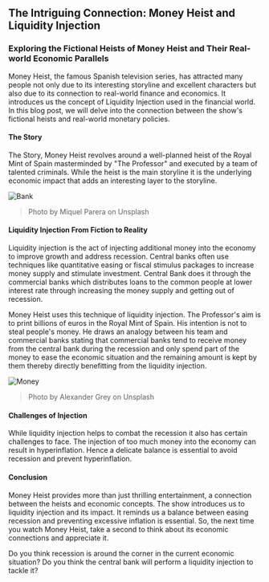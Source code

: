## The Intriguing Connection: Money Heist and Liquidity Injection
### Exploring the Fictional Heists of Money Heist and Their Real-world Economic Parallels

Money Heist, the famous Spanish television series, has attracted many people not only due to its interesting storyline and excellent characters but also due to its connection to real-world finance and economics. It introduces us the concept of Liquidity Injection used in the financial world. In this blog post, we will delve into the connection between the show's fictional heists and real-world monetary policies.

#### The Story
The Story, Money Heist revolves around a well-planned heist of the Royal Mint of Spain masterminded by "The Professor" and executed by a team of talented criminals. While the heist is the main storyline it is the underlying economic impact that adds an interesting layer to the storyline.

![Bank](https://images.unsplash.com/photo-1607944024060-0450380ddd33)
> Photo by Miquel Parera on Unsplash

#### Liquidity Injection From Fiction to Reality
Liquidity injection is the act of injecting additional money into the economy to improve growth and address recession. Central banks often use techniques like quantitative easing or fiscal stimulus packages to increase money supply and stimulate investment. Central Bank does it through the commercial banks which distributes loans to the common people at lower interest rate through increasing the money supply and getting out of recession.

Money Heist uses this technique of liquidity injection. The Professor's aim is to print billions of euros in the Royal Mint of Spain. His intention is not to steal people's money. He draws an analogy between his team and commercial banks stating that commercial banks tend to receive money from the central bank during the recession and only spend part of the money to ease the economic situation and the remaining amount is kept by them thereby directly benefitting from the liquidity injection.

![Money](https://images.unsplash.com/photo-1526304640581-d334cdbbf45e?ixlib=rb-4.0.3&ixid=M3wxMjA3fDB8MHxwaG90by1wYWdlfHx8fGVufDB8fHx8fA%3D%3D&auto=format&fit=crop&w=2070&q=80)

> Photo by Alexander Grey on Unsplash

#### Challenges of Injection
While liquidity injection helps to combat the recession it also has certain challenges to face. The injection of too much money into the economy can result in hyperinflation. Hence a delicate balance is essential to avoid recession and prevent hyperinflation.

#### Conclusion
Money Heist provides more than just thrilling entertainment, a connection between the heists and economic concepts. The show introduces us to liquidity injection and its impact. It reminds us a balance between easing recession and preventing excessive inflation is essential. So, the next time you watch Money Heist, take a second to think about its economic connections and appreciate it.

Do you think recession is around the corner in the current economic situation? Do you think the central bank will perform a liquidity injection to tackle it?
